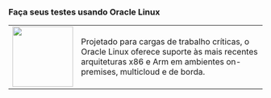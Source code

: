 ### Faça seus testes usando Oracle Linux

<table>
  <tr>
    <td width="20%">
      <img src="https://upload.wikimedia.org/wikipedia/commons/thumb/4/46/Oracle_linux_logo.svg/1280px-Oracle_linux_logo.svg.png" width="120"> </img>
    </td>
    <td>
      Projetado para cargas de trabalho críticas, o Oracle Linux oferece suporte às mais recentes arquiteturas x86 e Arm em ambientes on-premises, multicloud e de borda.
    </td>
  </tr>
</table>